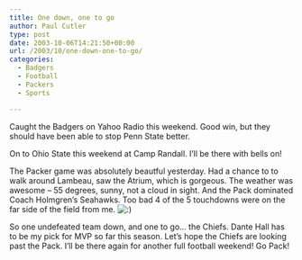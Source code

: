 ```yaml
---
title: One down, one to go
author: Paul Cutler
type: post
date: 2003-10-06T14:21:50+00:00
url: /2003/10/one-down-one-to-go/
categories:
  - Badgers
  - Football
  - Packers
  - Sports

---
```

Caught the Badgers on Yahoo Radio this weekend. Good win, but they should have been able to stop Penn State better.

On to Ohio State this weekend at Camp Randall. I&#8217;ll be there with bells on!

The Packer game was absolutely beautful yesterday. Had a chance to to walk around Lambeau, saw the Atrium, which is gorgeous. The weather was awesome &#8211; 55 degrees, sunny, not a cloud in sight. And the Pack dominated Coach Holmgren&#8217;s Seahawks. Too bad 4 of the 5 touchdowns were on the far side of the field from me. <img src='https://i2.wp.com/www.silwenae.net/blogs/img/smilies/icon_smile.gif?w=700' alt='&#58;&#41;' class='middle' data-recalc-dims="1" />

So one undefeated team down, and one to go&#8230; the Chiefs. Dante Hall has to be my pick for MVP so far this season. Let&#8217;s hope the Chiefs are looking past the Pack. I&#8217;ll be there again for another full football weekend! Go Pack!